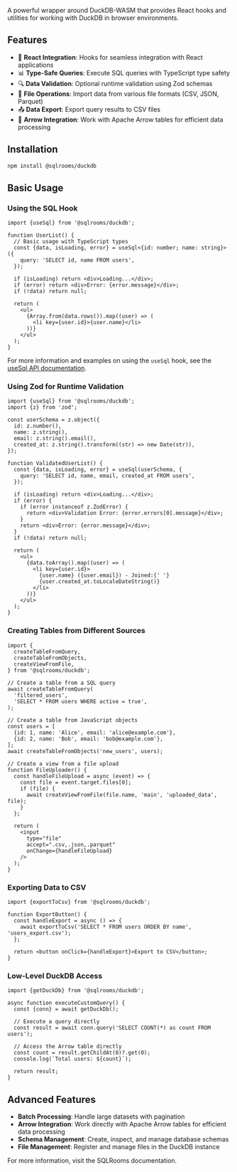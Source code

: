A powerful wrapper around DuckDB-WASM that provides React hooks and utilities for working with DuckDB in browser environments.

## Features

- 🔄 **React Integration**: Hooks for seamless integration with React applications
- 📊 **Type-Safe Queries**: Execute SQL queries with TypeScript type safety
- 🔍 **Data Validation**: Optional runtime validation using Zod schemas
- 📁 **File Operations**: Import data from various file formats (CSV, JSON, Parquet)
- 📤 **Data Export**: Export query results to CSV files
- 🏹 **Arrow Integration**: Work with Apache Arrow tables for efficient data processing

## Installation

```bash
npm install @sqlrooms/duckdb
```

## Basic Usage

### Using the SQL Hook

```tsx
import {useSql} from '@sqlrooms/duckdb';

function UserList() {
  // Basic usage with TypeScript types
  const {data, isLoading, error} = useSql<{id: number; name: string}>({
    query: 'SELECT id, name FROM users',
  });

  if (isLoading) return <div>Loading...</div>;
  if (error) return <div>Error: {error.message}</div>;
  if (!data) return null;

  return (
    <ul>
      {Array.from(data.rows()).map((user) => (
        <li key={user.id}>{user.name}</li>
      ))}
    </ul>
  );
}
```

For more information and examples on using the `useSql` hook, see the [useSql API documentation](/api/duckdb/functions/useSql).

### Using Zod for Runtime Validation

```tsx
import {useSql} from '@sqlrooms/duckdb';
import {z} from 'zod';

const userSchema = z.object({
  id: z.number(),
  name: z.string(),
  email: z.string().email(),
  created_at: z.string().transform((str) => new Date(str)),
});

function ValidatedUserList() {
  const {data, isLoading, error} = useSql(userSchema, {
    query: 'SELECT id, name, email, created_at FROM users',
  });

  if (isLoading) return <div>Loading...</div>;
  if (error) {
    if (error instanceof z.ZodError) {
      return <div>Validation Error: {error.errors[0].message}</div>;
    }
    return <div>Error: {error.message}</div>;
  }
  if (!data) return null;

  return (
    <ul>
      {data.toArray().map((user) => (
        <li key={user.id}>
          {user.name} ({user.email}) - Joined:{' '}
          {user.created_at.toLocaleDateString()}
        </li>
      ))}
    </ul>
  );
}
```

### Creating Tables from Different Sources

```tsx
import {
  createTableFromQuery,
  createTableFromObjects,
  createViewFromFile,
} from '@sqlrooms/duckdb';

// Create a table from a SQL query
await createTableFromQuery(
  'filtered_users',
  'SELECT * FROM users WHERE active = true',
);

// Create a table from JavaScript objects
const users = [
  {id: 1, name: 'Alice', email: 'alice@example.com'},
  {id: 2, name: 'Bob', email: 'bob@example.com'},
];
await createTableFromObjects('new_users', users);

// Create a view from a file upload
function FileUploader() {
  const handleFileUpload = async (event) => {
    const file = event.target.files[0];
    if (file) {
      await createViewFromFile(file.name, 'main', 'uploaded_data', file);
    }
  };

  return (
    <input
      type="file"
      accept=".csv,.json,.parquet"
      onChange={handleFileUpload}
    />
  );
}
```

### Exporting Data to CSV

```tsx
import {exportToCsv} from '@sqlrooms/duckdb';

function ExportButton() {
  const handleExport = async () => {
    await exportToCsv('SELECT * FROM users ORDER BY name', 'users_export.csv');
  };

  return <button onClick={handleExport}>Export to CSV</button>;
}
```

### Low-Level DuckDB Access

```tsx
import {getDuckDb} from '@sqlrooms/duckdb';

async function executeCustomQuery() {
  const {conn} = await getDuckDb();

  // Execute a query directly
  const result = await conn.query('SELECT COUNT(*) as count FROM users');

  // Access the Arrow table directly
  const count = result.getChildAt(0)?.get(0);
  console.log(`Total users: ${count}`);

  return result;
}
```

## Advanced Features

- **Batch Processing**: Handle large datasets with pagination
- **Arrow Integration**: Work directly with Apache Arrow tables for efficient data processing
- **Schema Management**: Create, inspect, and manage database schemas
- **File Management**: Register and manage files in the DuckDB instance

For more information, visit the SQLRooms documentation.

```

```
